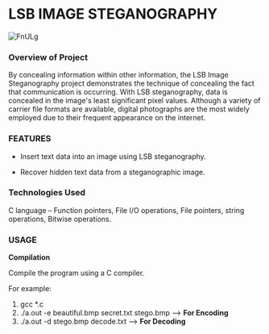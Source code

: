 # **LSB IMAGE STEGANOGRAPHY**


![FnULg](https://github.com/user-attachments/assets/97956793-c6d6-4b54-9a52-5e0899516994)

### Overview of Project

By concealing information within other information, the LSB Image Steganography project demonstrates the technique of concealing the fact that communication is occurring. With LSB steganography, data is concealed in the image's least significant pixel values.  Although a variety of carrier file formats are available, digital photographs are the most widely employed due to their frequent appearance on the internet.


### **FEATURES**
* Insert text data into an image using LSB steganography.
- Recover hidden text data from a steganographic image.

### Technologies Used
C language – Function pointers, File I/O operations, File pointers, string
operations, Bitwise operations.

### **USAGE**
**Compilation**

Compile the program using a C compiler.

For example:

  1. gcc *.c
  2. ./a.out -e beautiful.bmp secret.txt stego.bmp  --> **For Encoding**
  3. ./a.out -d stego.bmp decode.txt  --> **For Decoding**

  

      
